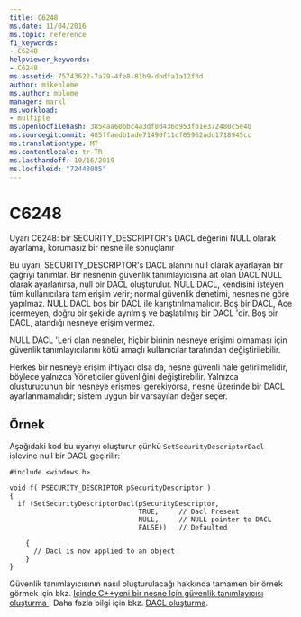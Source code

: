 ```yaml
---
title: C6248
ms.date: 11/04/2016
ms.topic: reference
f1_keywords:
- C6248
helpviewer_keywords:
- C6248
ms.assetid: 75743622-7a79-4fe8-81b9-dbdfa1a12f3d
author: mikeblome
ms.author: mblome
manager: markl
ms.workload:
- multiple
ms.openlocfilehash: 3854aa60bbc4a3df8d436d953fb1e372480c5e40
ms.sourcegitcommit: 485ffaedb1ade71490f11cf05962add1718945cc
ms.translationtype: MT
ms.contentlocale: tr-TR
ms.lasthandoff: 10/16/2019
ms.locfileid: "72448085"
---
```

# <a name="c6248"></a>C6248
Uyarı C6248: bir SECURITY_DESCRIPTOR's DACL değerini NULL olarak ayarlama, korumasız bir nesne ile sonuçlanır

 Bu uyarı, SECURITY_DESCRIPTOR's DACL alanını null olarak ayarlayan bir çağrıyı tanımlar. Bir nesnenin güvenlik tanımlayıcısına ait olan DACL NULL olarak ayarlanırsa, null bir DACL oluşturulur. NULL DACL, kendisini isteyen tüm kullanıcılara tam erişim verir; normal güvenlik denetimi, nesnesine göre yapılmaz. NULL DACL boş bir DACL ile karıştırılmamalıdır. Boş bir DACL, Ace içermeyen, doğru bir şekilde ayrılmış ve başlatılmış bir DACL 'dir. Boş bir DACL, atandığı nesneye erişim vermez.

 NULL DACL 'Leri olan nesneler, hiçbir birinin nesneye erişimi olmaması için güvenlik tanımlayıcılarını kötü amaçlı kullanıcılar tarafından değiştirilebilir.

 Herkes bir nesneye erişim ihtiyacı olsa da, nesne güvenli hale getirilmelidir, böylece yalnızca Yöneticiler güvenliğini değiştirebilir. Yalnızca oluşturucunun bir nesneye erişmesi gerekiyorsa, nesne üzerinde bir DACL ayarlanmamalıdır; sistem uygun bir varsayılan değer seçer.

## <a name="example"></a>Örnek
 Aşağıdaki kod bu uyarıyı oluşturur çünkü `SetSecurityDescriptorDacl` işlevine null bir DACL geçirilir:

```
#include <windows.h>

void f( PSECURITY_DESCRIPTOR pSecurityDescriptor )
{
  if (SetSecurityDescriptorDacl(pSecurityDescriptor,
                                TRUE,     // Dacl Present
                                NULL,     // NULL pointer to DACL
                                FALSE))   // Defaulted

    {
      // Dacl is now applied to an object
    }
}
```

 Güvenlik tanımlayıcısının nasıl oluşturulacağı hakkında tamamen bir örnek görmek için bkz. [Içinde C++yeni bir nesne Için güvenlik tanımlayıcısı oluşturma ](https://docs.microsoft.com/windows/desktop/SecAuthZ/creating-a-security-descriptor-for-a-new-object-in-c--). Daha fazla bilgi için bkz. [DACL oluşturma](/windows/desktop/SecBP/creating-a-dacl).
